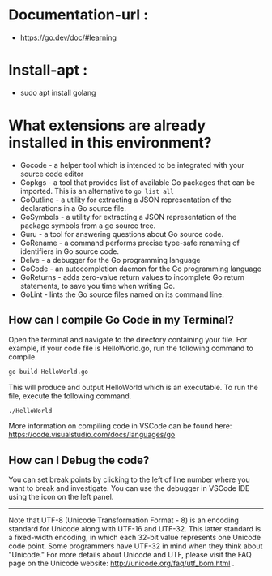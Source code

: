 
# Documentation-url :
  - https://go.dev/doc/#learning

# Install-apt :
  - sudo apt install golang

# What extensions are already installed in this environment?
  - Gocode - a helper tool which is intended to be integrated with your source code editor
  - Gopkgs - a tool that provides list of available Go packages that can be imported. This is an alternative to `go list all`
  - GoOutline - a utility for extracting a JSON representation of the declarations in a Go source file. 
  - GoSymbols - a utility for extracting a JSON representation of the package symbols from a go source tree.
  - Guru - a tool for answering questions about Go source code.
  - GoRename - a command performs precise type-safe renaming of identifiers in Go source code.
  - Delve - a debugger for the Go programming language
  - GoCode - an autocompletion daemon for the Go programming language
  - GoReturns - adds zero-value return values to incomplete Go return statements, to save you time when writing Go.
  - GoLint - lints the Go source files named on its command line.

## How can I compile Go Code in my Terminal?
Open the terminal and navigate to the directory containing your file. For example, if your code file is HelloWorld.go, run the following command to compile.
```sh
go build HelloWorld.go
```
This will produce and output HelloWorld which is an executable. To run the file, execute the following command.

```sh
./HelloWorld
```

More information on compiling code in VSCode can be found here:  https://code.visualstudio.com/docs/languages/go

## How can I Debug the code?
You can set break points by clicking to the left of line number where you want to break and investigate.
You can use the debugger in VSCode IDE using the icon on the left panel.

---

Note that UTF-8 (Unicode Transformation Format - 8) is an encoding standard for Unicode along with UTF-16 and UTF-32. This latter standard is a fixed-width encoding, in which each 32-bit value represents one Unicode code point. Some programmers have UTF-32 in mind when they think about "Unicode." For more details about Unicode and UTF, please visit the FAQ page on the Unicode website: http://unicode.org/faq/utf_bom.html .
